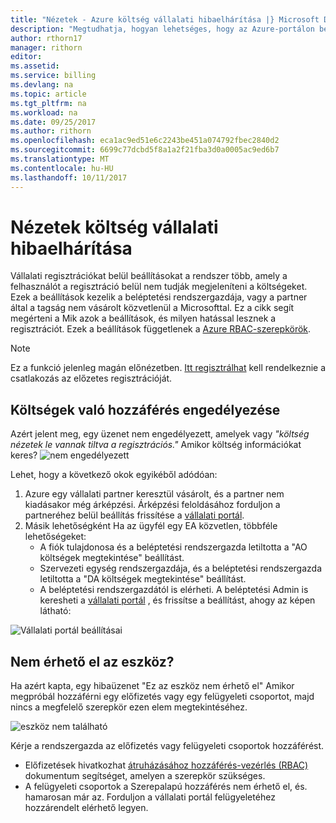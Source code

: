 ```yaml
---
title: "Nézetek - Azure költség vállalati hibaelhárítása |} Microsoft Docs"
description: "Megtudhatja, hogyan lehetséges, hogy az Azure-portálon belül szervezeti költség nézetekkel kapcsolatos problémák megoldásához."
author: rthorn17
manager: rithorn
editor: 
ms.assetid: 
ms.service: billing
ms.devlang: na
ms.topic: article
ms.tgt_pltfrm: na
ms.workload: na
ms.date: 09/25/2017
ms.author: rithorn
ms.openlocfilehash: eca1ac9ed51e6c2243be451a074792fbec2840d2
ms.sourcegitcommit: 6699c77dcbd5f8a1a2f21fba3d0a0005ac9ed6b7
ms.translationtype: MT
ms.contentlocale: hu-HU
ms.lasthandoff: 10/11/2017
---
```

# <a name="troubleshoot-enterprise-cost-views"></a>Nézetek költség vállalati hibaelhárítása 

Vállalati regisztrációkat belül beállításokat a rendszer több, amely a felhasználót a regisztráció belül nem tudják megjeleníteni a költségeket.  Ezek a beállítások kezelik a beléptetési rendszergazdája, vagy a partner által a tagság nem vásárolt közvetlenül a Microsofttal.  Ez a cikk segít megérteni a Mik azok a beállítások, és milyen hatással lesznek a regisztrációt. Ezek a beállítások függetlenek a [Azure RBAC-szerepkörök](https://docs.microsoft.com/en-us/azure/active-directory/role-based-access-control-configure). 

> [!Note]
> Ez a funkció jelenleg magán előnézetben. [Itt regisztrálhat](https://forms.office.com/Pages/DesignPage.aspx#FormId=v4j5cvGGr0GRqy180BHbR0YtfU6ham9OsGsPPYdu2xdUNk1BQUwzTkUyOVc5NUpCTFcwR0pIOVFETS4u) kell rendelkeznie a csatlakozás az előzetes regisztrációját.     

## <a name="enabling-access-to-costs"></a>Költségek való hozzáférés engedélyezése

Azért jelent meg, egy üzenet nem engedélyezett, amelyek vagy *"költség nézetek le vannak tiltva a regisztrációs."* Amikor költség információkat keres? ![nem engedélyezett](media/billing-enterprise-mgmt-groups/unauthorized.png)

Lehet, hogy a következő okok egyikéből adódóan:

1. Azure egy vállalati partner keresztül vásárolt, és a partner nem kiadásakor még árképzési. Árképzési feloldásához forduljon a partneréhez belül beállítás frissítése a [vállalati portál](https://ea.azure.com).
2. Másik lehetőségként Ha az ügyfél egy EA közvetlen, többféle lehetőségeket:
    * A fiók tulajdonosa és a beléptetési rendszergazda letiltotta a "AO költségek megtekintése" beállítást.  
    * Szervezeti egység rendszergazdája, és a beléptetési rendszergazda letiltotta a "DA költségek megtekintése" beállítást.
    * A beléptetési rendszergazdától is elérheti. A beléptetési Admin is keresheti a [vállalati portál](https://ea.azure.com/manage/enrollment) , és frissítse a beállítást, ahogy az képen látható:

![Vállalati portál beállításai](media/billing-enterprise-mgmt-groups/ea-portal-settings.png)


## <a name="asset-is-unavailable"></a>Nem érhető el az eszköz? 
Ha azért kapta, egy hibaüzenet "Ez az eszköz nem érhető el" Amikor megpróbál hozzáférni egy előfizetés vagy egy felügyeleti csoportot, majd nincs a megfelelő szerepkör ezen elem megtekintéséhez.  

![eszköz nem található](media/billing-enterprise-mgmt-groups/asset-not-found.png)

Kérje a rendszergazda az előfizetés vagy felügyeleti csoportok hozzáférést.  
* Előfizetések hivatkozhat [átruházásához hozzáférés-vezérlés (RBAC)](https://docs.microsoft.com/en-us/azure/active-directory/role-based-access-control-configure) dokumentum segítséget, amelyen a szerepkör szükséges.
* A felügyeleti csoportok a Szerepalapú hozzáférés nem érhető el, és. hamarosan már az. Forduljon a vállalati portál felügyeletéhez hozzárendelt elérhető legyen.   
